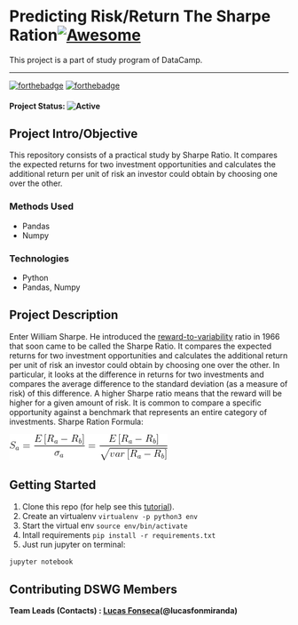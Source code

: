 # Predicting Risk/Return The Sharpe Ration[![Awesome](https://cdn.rawgit.com/sindresorhus/awesome/d7305f38d29fed78fa85652e3a63e154dd8e8829/media/badge.svg)](https://github.com/sindresorhus/awesome#readme)

This project is a part of study program of DataCamp.

------

[![forthebadge](https://forthebadge.com/images/badges/makes-people-smile.svg)](https://forthebadge.com)
[![forthebadge](https://forthebadge.com/images/badges/built-with-love.svg)](https://forthebadge.com)

#### Project Status: ![Active](https://img.shields.io/github/last-commit/lucasfonmiranda/predicting-risk-return)

## Project Intro/Objective

This repository consists of a practical study by Sharpe Ratio. It compares the expected returns for two investment opportunities and calculates the additional return per unit of risk an investor could obtain by choosing one over the other.

### Methods Used

* Pandas
* Numpy

### Technologies

* Python
* Pandas, Numpy

## Project Description

Enter William Sharpe. He introduced the [reward-to-variability](https://en.wikipedia.org/wiki/Sharpe_ratio#:~:text=In%20finance%2C%20the%20Sharpe%20ratio,after%20adjusting%20for%20its%20risk.&text=It%20was%20named%20after%20William,who%20developed%20it%20in%201966.) ratio in 1966 that soon came to be called the Sharpe Ratio. It compares the expected returns for two investment opportunities and calculates the additional return per unit of risk an investor could obtain by choosing one over the other. In particular, it looks at the difference in returns for two investments and compares the average difference to the standard deviation (as a measure of risk) of this difference. A higher Sharpe ratio means that the reward will be higher for a given amount of risk. It is common to compare a specific opportunity against a benchmark that represents an entire category of investments.
Sharpe Ration Formula:

![Sharpe Ration](./datasets/CodeCogsEqn.png)

## Getting Started

1. Clone this repo (for help see this [tutorial](https://help.github.com/articles/cloning-a-repository/)).
2. Create an virtualenv `virtualenv -p python3 env`
3. Start the virtual env `source env/bin/activate`
4. Intall requirements `pip install -r requirements.txt`
5. Just run jupyter on terminal:

```bash
jupyter notebook
```

## Contributing DSWG Members

**Team Leads (Contacts) : [Lucas Fonseca](https://github.com/lucasfonmiranda)(@lucasfonmiranda)**
